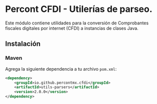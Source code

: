 # Percont CFDI - Utilerías de parseo.

Este módulo contiene utilidades para la conversión de Comprobantes fiscales digitales por internet (CFDI) a instancias
de clases Java.

## Instalación

### Maven

Agrega la siguiente dependencia a tu archivo `pom.xml`:

```xml
<dependency>
    <groupId>io.github.percontmx.cfdi</groupId>
    <artifactId>utils-parsers</artifactId>
    <version>2.0.0</version>
</dependency>
```
